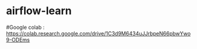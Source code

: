 ﻿# airflow-learn

#Google colab : https://colab.research.google.com/drive/1C3d9M6434uJJrbpeN66pbwYwo9-ODEms
